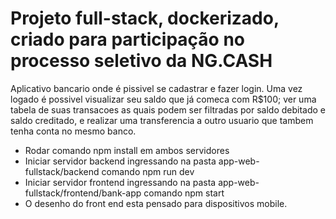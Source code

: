 # Projeto full-stack, dockerizado, criado para participação no processo seletivo da NG.CASH

Aplicativo bancario onde é pissivel se cadastrar e fazer login. 
Uma vez logado é possivel visualizar seu saldo que já comeca com R$100; ver uma tabela de suas transacoes as quais podem ser filtradas por saldo debitado e saldo creditado, e realizar uma transferencia a outro usuario que tambem tenha conta no mesmo banco.

- Rodar comando npm install em ambos servidores
- Iniciar servidor backend ingressando na pasta app-web-fullstack/backend comando npm run dev
- Iniciar servidor frontend ingressando na pasta app-web-fullstack/frontend/bank-app comando npm start
- O desenho do front end esta pensado para dispositivos mobile. 



